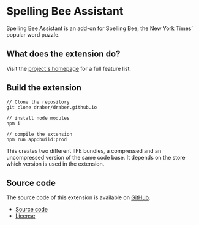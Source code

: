 # Spelling Bee Assistant

Spelling Bee Assistant is an add-on for Spelling Bee, the New York Times’ popular word puzzle.

## What does the extension do?
Visit the [project's homepage](https://spelling-bee-assistant.app/) for a full feature list.

## Build the extension

```
// Clone the repository
git clone draber/draber.github.io

// install node modules
npm i

// compile the extension
npm run app:build:prod
```

This creates two different IIFE bundles, a compressed and an uncompressed version of the same code base. It depends on the store which version is used in the extension.

## Source code
The source code of this extension is available on [GitHub](https://github.com/draber/draber.github.io]). 

- [Source code](https://github.com/draber/draber.github.io/tree/main/src/app)
- [License](https://github.com/draber/draber.github.io/blob/main/LICENSE.md)
